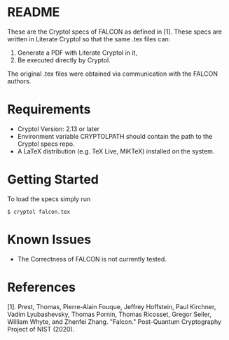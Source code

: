 # README

These are the Cryptol specs of FALCON as defined in [1]. These specs are written in Literate Cryptol so that the same .tex files can:
1. Generate a PDF with Literate Cryptol in it,
1. Be executed directly by Cryptol.

The original .tex files were obtained via communication with the FALCON authors.

# Requirements

- Cryptol Version: 2.13 or later
- Environment variable CRYPTOLPATH should contain the path to the Cryptol specs repo.
- A LaTeX distribution (e.g. TeX Live, MiKTeX) installed on the system.

# Getting Started
To load the specs simply run

```
$ cryptol falcon.tex
```

# Known Issues
- The Correctness of FALCON is not currently tested.

# References
[1]. Prest, Thomas, Pierre-Alain Fouque, Jeffrey Hoffstein, Paul Kirchner, Vadim Lyubashevsky, Thomas Pornin, Thomas Ricosset, Gregor Seiler, William Whyte, and Zhenfei Zhang. "Falcon." Post-Quantum Cryptography Project of NIST (2020).